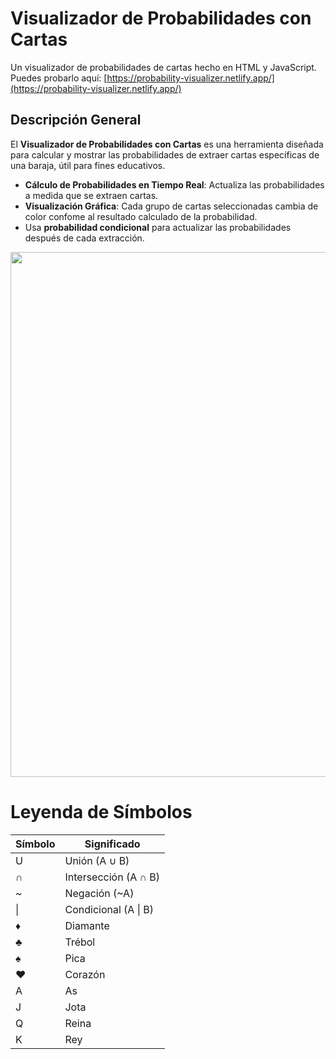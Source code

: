 # Visualizador de Probabilidades con Cartas

Un visualizador de probabilidades de cartas hecho en HTML y JavaScript. Puedes probarlo aquí: [https://probability-visualizer.netlify.app/](https://probability-visualizer.netlify.app/)

## Descripción General

El **Visualizador de Probabilidades con Cartas** es una herramienta diseñada para calcular y mostrar las probabilidades de extraer cartas específicas de una baraja, útil para fines educativos.

- **Cálculo de Probabilidades en Tiempo Real**: Actualiza las probabilidades a medida que se extraen cartas.
- **Visualización Gráfica**: Cada grupo de cartas seleccionadas cambia de color confome al resultado calculado de la probabilidad.
- Usa **probabilidad condicional** para actualizar las probabilidades después de cada extracción.

<img src="https://github.com/user-attachments/assets/6119e363-06a4-4903-9bae-37c4b369f0e0" width=840>

# Leyenda de Símbolos

| Símbolo | Significado |
|---------|-------------------------------|
| U       | Unión (A ∪ B) |
| ∩       | Intersección (A ∩ B) |
| ~       | Negación (~A) |
| \|      | Condicional (A \| B) |
| ♦       | Diamante |
| ♣       | Trébol |
| ♠       | Pica |
| ♥       | Corazón |
| A       | As |
| J       | Jota |
| Q       | Reina |
| K       | Rey |
